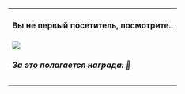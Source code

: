 <div align="center">
<table>
	<tr>
		<td>
			<h4>Вы не первый посетитель, посмотрите..</h4>
			<a href="#hello-there-"><img src="https://count.getloli.com/@:itsegorov?name=%3Aitsegorov&theme=booru-lewd"></a>
			<h5>За это полагается награда: 🍪</h5>
	</tr>
</table>
</div>
